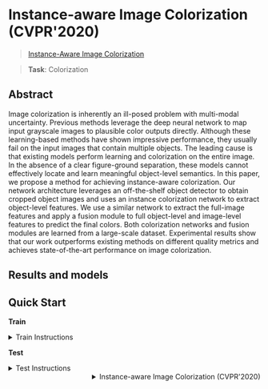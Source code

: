 # Instance-aware Image Colorization (CVPR'2020)

> [Instance-Aware Image Colorization](https://openaccess.thecvf.com/content_CVPR_2020/html/Su_Instance-Aware_Image_Colorization_CVPR_2020_paper.html)

> **Task**: Colorization

<!-- [ALGORITHM] -->

## Abstract

<!-- [ABSTRACT] -->

Image colorization is inherently an ill-posed problem with multi-modal uncertainty. Previous methods leverage the deep neural network to map input grayscale images to plausible color outputs directly. Although these learning-based methods have shown impressive performance, they usually fail on the input images that contain multiple objects. The leading cause is that existing models perform learning and colorization on the entire image. In the absence of a clear figure-ground separation, these models cannot effectively locate and learn meaningful object-level semantics. In this paper, we propose a method for achieving instance-aware colorization. Our network architecture leverages an off-the-shelf object detector to obtain cropped object images and uses an instance colorization network to extract object-level features. We use a similar network to extract the full-image features and apply a fusion module to full object-level and image-level features to predict the final colors. Both colorization networks and fusion modules are learned from a large-scale dataset. Experimental results show that our work outperforms existing methods on different quality metrics and achieves state-of-the-art performance on image colorization.

## Results and models

## Quick Start

**Train**

<details>
<summary>Train Instructions</summary>

You can use the following commands to train a model with cpu or single/multiple GPUs.

```shell
# CPU train
CUDA_VISIBLE_DEVICES=-1 python tools/train.py configs/insta/insta_full_cocostuff_256x256.py

# single-gpu train
python tools/train.py configs/insta/insta_full_cocostuff_256x256.py

# multi-gpu train
./tools/dist_train.sh configs/insta/insta_full_cocostuff_256x256.py 8
```

For more details, you can refer to **Train a model** part in [train_test.md](/docs/en/user_guides/train_test.md#Train-a-model-in-MMEditing).

</details>

**Test**

<details>
<summary>Test Instructions</summary>

You can use the following commands to test a model with cpu or single/multiple GPUs.

```shell
# CPU test
CUDA_VISIBLE_DEVICES=-1 python demo/colorization_demo.py configs/insta/insta_full_cocostuff_256x256.py ../checkpoints/instance_aware_cocostuff.pth

# single-gpu test
python demo/colorization_demo.py configs/insta/insta_full_cocostuff_256x256.py ../checkpoints/instance_aware_cocostuff.pth

# multi-gpu test
./tools/dist_test.sh configs/insta/insta_full_cocostuff_256x256.py ../checkpoints/instance_aware_cocostuff.pth 8
```

For more details, you can refer to **Test a pre-trained model** part in [train_test.md](/docs/en/user_guides/train_test.md#Test-a-pre-trained-model-in-MMEditing).

</details>

<details>
<summary align="right">Instance-aware Image Colorization (CVPR'2020)</summary>

```bibtex
@inproceedings{Su-CVPR-2020,
  author = {Su, Jheng-Wei and Chu, Hung-Kuo and Huang, Jia-Bin},
  title = {Instance-aware Image Colorization},
  booktitle = {IEEE Conference on Computer Vision and Pattern Recognition (CVPR)},
  year = {2020}
}
```

</details>
